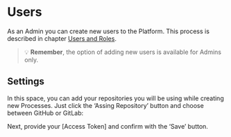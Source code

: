 # Users

As an Admin you can create new users to the Platform. This process is described in chapter [Users and Roles]().

<!-- theme: warning -->
>💡 **Remember**, the option of adding new users is available for Admins only.
## Settings
In this space, you can add your repositories you will be using while creating new Processes. Just click the ‘Assing Repository’ button and choose between GitHub or GitLab:

 
Next, provide your [Access Token] and confirm with the ‘Save’ button.